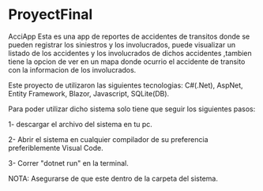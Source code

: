 # ProyectFinal

AcciApp
Esta es una app de reportes de accidentes de transitos donde se pueden registrar los siniestros y los involucrados, puede visualizar un listado de los accidentes y los involucrados de dichos accidentes ,tambien tiene la opcion de ver en un mapa donde ocurrio el accidente de transito con la informacion de los involucrados.

Este proyecto de utilizaron las siguientes tecnologias: C#(.Net), AspNet, Entity Framework, Blazor, Javascript, SQLite(DB).

Para poder utilizar dicho sistema solo tiene que seguir los siguientes pasos:

1- descargar el archivo del sistema en tu pc.

2- Abrir el sistema en cualquier compilador de su preferencia preferiblemente Visual Code.

3- Correr "dotnet run" en la terminal.

NOTA: Asegurarse de que este dentro de la carpeta del sistema.
